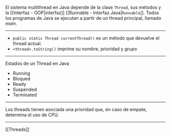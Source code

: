 El sistema multithread en Java depende de la clase `Thread`, sus métodos y la [[Interfaz - OOP|interfaz]] [[Runnable - Interfaz Java|`Runnable`]]. Todos los programas de Java se ejecutan a partir de un thread principal, llamado *main*.
***
- `public static Thread currentThread()` es un método que devuelve el thread actual.
- `<thread>.toString()` imprime su nombre, prioridad y grupo
***
Estados de un Thread en Java
- Running
- Bloqued
- Ready
- Suspended
- Terminated
***
Los threads tienen asociada una prioridad que, en caso de empate, determina el uso de CPU.
***
[[Threads]]